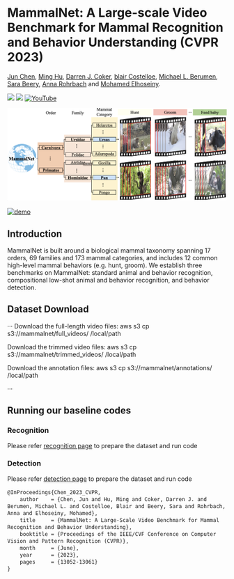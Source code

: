 # MammalNet: A Large-scale Video Benchmark for Mammal Recognition and Behavior Understanding (CVPR 2023)

[Jun Chen](https://junchen14.github.io/), [Ming Hu](https://minghu0830.github.io/), [Darren J. Coker](https://reefecology.kaust.edu.sa/people/details/dr.-darren-coker), [blair Costelloe](https://blaircostelloe.com/), [Michael L. Berumen](https://www.kaust.edu.sa/en/study/faculty/michael-berumen), [Sara Beery](https://beerys.github.io/), [Anna Rohrbach](https://anna-rohrbach.net/) and [Mohamed Elhoseiny](https://www.mohamed-elhoseiny.com/). 


<a href='https://mammal-net.github.io/'><img src='https://img.shields.io/badge/Project-Page-Green'></a>  <a href='https://arxiv.org/abs/2306.00576'><img src='https://img.shields.io/badge/Paper-Arxiv-red'></a> [![YouTube](https://badges.aleen42.com/src/youtube.svg)](https://www.youtube.com/watch?v=sY71Oag2JMw)

[![demo](figures/teaser_figure.png)](https://mammal-net.github.io/)

[![demo](figures/behavior_image.png)](https://mammal-net.github.io/)


## Introduction

MammalNet is built around a biological mammal taxonomy spanning 17 orders, 69 families and 173 mammal categories,
and includes 12 common high-level mammal behaviors (e.g. hunt, groom). We establish three benchmarks on MammalNet:
standard animal and behavior recognition, compositional low-shot animal and behavior recognition, and behavior detection.

## Dataset Download
···
Download the full-length video files: 
aws s3 cp s3://mammalnet/full_videos/ /local/path

Download the trimmed video files: 
aws s3 cp s3://mammalnet/trimmed_videos/ /local/path

Download the annotation files: 
aws s3 cp s3://mammalnet/annotations/ /local/path

···






<!-- 

## Installation

Please find installation instructions for PyTorch and PySlowFast in [INSTALL.md](INSTALL.md). You may follow the instructions in [DATASET.md](slowfast/datasets/DATASET.md) to prepare the datasets.
 -->


## Running our baseline codes

### Recognition
Please refer [recognition page](recognition/README.md) to prepare the dataset and run code
### Detection
Please refer [detection page](detection/README.md) to prepare the dataset and run code


```
@InProceedings{Chen_2023_CVPR,
    author    = {Chen, Jun and Hu, Ming and Coker, Darren J. and Berumen, Michael L. and Costelloe, Blair and Beery, Sara and Rohrbach, Anna and Elhoseiny, Mohamed},
    title     = {MammalNet: A Large-Scale Video Benchmark for Mammal Recognition and Behavior Understanding},
    booktitle = {Proceedings of the IEEE/CVF Conference on Computer Vision and Pattern Recognition (CVPR)},
    month     = {June},
    year      = {2023},
    pages     = {13052-13061}
}
```
